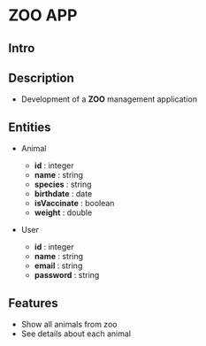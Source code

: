 # ZOO APP

## Intro

## **Description**

- Development of a **ZOO** management application 

## **Entities**

- Animal
    - **id** : integer
    - **name** : string 
    - **species** : string 
    - **birthdate** : date
    - **isVaccinate** : boolean
    - **weight** : double

- User
    - **id** : integer
    - **name** : string 
    - **email** : string 
    - **password** : string 

## **Features**

- Show all animals from zoo
- See details about each animal
<!-- - Add/Edit animals data -->